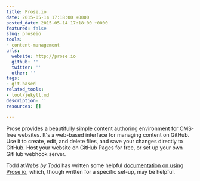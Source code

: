 ```yaml
---
title: Prose.io
date: 2015-05-14 17:18:00 +0000
posted_date: 2015-05-14 17:18:00 +0000
featured: false
slug: proseio
tools:
- content-management
urls:
  website: http://prose.io
  github: ''
  twitter: ''
  other: ''
tags:
- git-based
related_tools:
- tool/jekyll.md
description: ''
resources: []

---
```

Prose provides a beautifully simple content authoring environment for CMS-free websites. It's a web-based interface for managing content on GitHub. Use it to create, edit, and delete files, and save your changes directly to GitHub. Host your website on GitHub Pages for free, or set up your own GitHub webhook server.

Todd at*Webs by Todd* has written some helpful [documentation on using Prose.io](http://www.websbytodd.com/documentation/using-prose/#write-your-post), which, though written for a specific set-up, may be helpful.